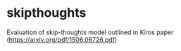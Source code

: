 # skipthoughts
Evaluation of skip-thoughts model outlined in Kiros paper (https://arxiv.org/pdf/1506.06726.pdf)
